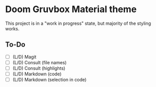 # Doom Gruvbox Material theme

This project is in a "work in progress" state, but majority of the styling works.

## To-Do

- [ ] (L/D) Magit
- [ ] (L/D) Consult (file names)
- [ ] (L/D) Consult (highlights)
- [ ] (L/D) Markdown (code)
- [ ] (L/D) Markdown (selection in code)
